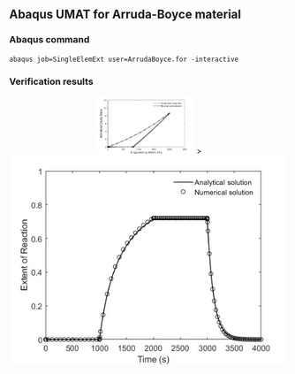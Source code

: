 ## Abaqus UMAT for Arruda-Boyce material

### Abaqus command
```
abaqus job=SingleElemExt user=ArrudaBoyce.for -interactive
```

### Verification results
<div align=center>
<img src="https://github.com/brightfrank1999/abaqus-umat/blob/main/LASMP/img/StrainStressCurve.jpg"width="180" height="105"/>
 ><img src=https://github.com/brightfrank1999/abaqus-umat/blob/main/LASMP/img/ExtentofReaction.jpg>
<div>
